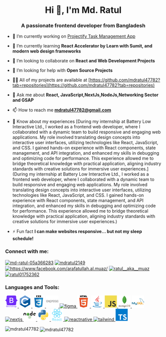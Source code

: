 <h1 align="center">Hi 👋, I'm Md. Ratul</h1>
<h3 align="center">A passionate frontend developer from Bangladesh</h3>

- 🔭 I’m currently working on [Projectify Task Management App](https://github.com/mdratul47782/Projectify-Task-Management-System--Assaingnment-3/tree/main)

- 🌱 I’m currently learning **React Accelerator by Learn with Sumit, and modern web design frameworks**

- 👯 I’m looking to collaborate on **React and Web Development Projects**

- 🤝 I’m looking for help with **Open Source Projects**

- 👨‍💻 All of my projects are available at [https://github.com/mdratul47782?tab=repositories](https://github.com/mdratul47782?tab=repositories)

- 💬 Ask me about **React, JavaScript,NextJs,NodeJs,Networking Sector and GSAP**

- 📫 How to reach me **mdratul47782@gmail.com**

- 📄 Know about my experiences [During my internship at Battery Low Interactive Ltd., I worked as a frontend web developer, where I collaborated with a dynamic team to build responsive and engaging web applications. My role involved translating design concepts into interactive user interfaces, utilizing technologies like React, JavaScript, and CSS. I gained hands-on experience with React components, state management, and API integration, and enhanced my skills in debugging and optimizing code for performance. This experience allowed me to bridge theoretical knowledge with practical application, aligning industry standards with creative solutions for immersive user experiences.](During my internship at Battery Low Interactive Ltd., I worked as a frontend web developer, where I collaborated with a dynamic team to build responsive and engaging web applications. My role involved translating design concepts into interactive user interfaces, utilizing technologies like React, JavaScript, and CSS. I gained hands-on experience with React components, state management, and API integration, and enhanced my skills in debugging and optimizing code for performance. This experience allowed me to bridge theoretical knowledge with practical application, aligning industry standards with creative solutions for immersive user experiences.)

- ⚡ Fun fact **I can make websites responsive… but not my sleep schedule!**

<h3 align="left">Connect with me:</h3>
<p align="left">
<a href="https://linkedin.com/in/md-ratul-05a366283" target="blank"><img align="center" src="https://raw.githubusercontent.com/rahuldkjain/github-profile-readme-generator/master/src/images/icons/Social/linked-in-alt.svg" alt="md-ratul-05a366283" height="30" width="40" /></a>
<a href="https://kaggle.com/mdratul2149" target="blank"><img align="center" src="https://raw.githubusercontent.com/rahuldkjain/github-profile-readme-generator/master/src/images/icons/Social/kaggle.svg" alt="mdratul2149" height="30" width="40" /></a>
<a href="https://fb.com/https://www.facebook.com/arafatullah.al.muaz/" target="blank"><img align="center" src="https://raw.githubusercontent.com/rahuldkjain/github-profile-readme-generator/master/src/images/icons/Social/facebook.svg" alt="https://www.facebook.com/arafatullah.al.muaz/" height="30" width="40" /></a>
<a href="https://instagram.com/ratul__aka__muaz" target="blank"><img align="center" src="https://raw.githubusercontent.com/rahuldkjain/github-profile-readme-generator/master/src/images/icons/Social/instagram.svg" alt="ratul__aka__muaz" height="30" width="40" /></a>
<a href="https://discord.gg/ratul01752362" target="blank"><img align="center" src="https://raw.githubusercontent.com/rahuldkjain/github-profile-readme-generator/master/src/images/icons/Social/discord.svg" alt="ratul01752362" height="30" width="40" /></a>
</p>

<h3 align="left">Languages and Tools:</h3>
<p align="left"> <a href="https://getbootstrap.com" target="_blank" rel="noreferrer"> <img src="https://raw.githubusercontent.com/devicons/devicon/master/icons/bootstrap/bootstrap-plain-wordmark.svg" alt="bootstrap" width="40" height="40"/> </a> <a href="https://www.cprogramming.com/" target="_blank" rel="noreferrer"> <img src="https://raw.githubusercontent.com/devicons/devicon/master/icons/c/c-original.svg" alt="c" width="40" height="40"/> </a> <a href="https://www.w3schools.com/css/" target="_blank" rel="noreferrer"> <img src="https://raw.githubusercontent.com/devicons/devicon/master/icons/css3/css3-original-wordmark.svg" alt="css3" width="40" height="40"/> </a> <a href="https://expressjs.com" target="_blank" rel="noreferrer"> <img src="https://raw.githubusercontent.com/devicons/devicon/master/icons/express/express-original-wordmark.svg" alt="express" width="40" height="40"/> </a> <a href="https://www.figma.com/" target="_blank" rel="noreferrer"> <img src="https://www.vectorlogo.zone/logos/figma/figma-icon.svg" alt="figma" width="40" height="40"/> </a> <a href="https://www.w3.org/html/" target="_blank" rel="noreferrer"> <img src="https://raw.githubusercontent.com/devicons/devicon/master/icons/html5/html5-original-wordmark.svg" alt="html5" width="40" height="40"/> </a> <a href="https://www.java.com" target="_blank" rel="noreferrer"> <img src="https://raw.githubusercontent.com/devicons/devicon/master/icons/java/java-original.svg" alt="java" width="40" height="40"/> </a> <a href="https://developer.mozilla.org/en-US/docs/Web/JavaScript" target="_blank" rel="noreferrer"> <img src="https://raw.githubusercontent.com/devicons/devicon/master/icons/javascript/javascript-original.svg" alt="javascript" width="40" height="40"/> </a> <a href="https://www.mongodb.com/" target="_blank" rel="noreferrer"> <img src="https://raw.githubusercontent.com/devicons/devicon/master/icons/mongodb/mongodb-original-wordmark.svg" alt="mongodb" width="40" height="40"/> </a> <a href="https://www.mysql.com/" target="_blank" rel="noreferrer"> <img src="https://raw.githubusercontent.com/devicons/devicon/master/icons/mysql/mysql-original-wordmark.svg" alt="mysql" width="40" height="40"/> </a> <a href="https://nextjs.org/" target="_blank" rel="noreferrer"> <img src="https://cdn.worldvectorlogo.com/logos/nextjs-2.svg" alt="nextjs" width="40" height="40"/> </a> <a href="https://nodejs.org" target="_blank" rel="noreferrer"> <img src="https://raw.githubusercontent.com/devicons/devicon/master/icons/nodejs/nodejs-original-wordmark.svg" alt="nodejs" width="40" height="40"/> </a> <a href="https://www.python.org" target="_blank" rel="noreferrer"> <img src="https://raw.githubusercontent.com/devicons/devicon/master/icons/python/python-original.svg" alt="python" width="40" height="40"/> </a> <a href="https://reactjs.org/" target="_blank" rel="noreferrer"> <img src="https://raw.githubusercontent.com/devicons/devicon/master/icons/react/react-original-wordmark.svg" alt="react" width="40" height="40"/> </a> <a href="https://reactnative.dev/" target="_blank" rel="noreferrer"> <img src="https://reactnative.dev/img/header_logo.svg" alt="reactnative" width="40" height="40"/> </a> <a href="https://tailwindcss.com/" target="_blank" rel="noreferrer"> <img src="https://www.vectorlogo.zone/logos/tailwindcss/tailwindcss-icon.svg" alt="tailwind" width="40" height="40"/> </a> <a href="https://www.typescriptlang.org/" target="_blank" rel="noreferrer"> <img src="https://raw.githubusercontent.com/devicons/devicon/master/icons/typescript/typescript-original.svg" alt="typescript" width="40" height="40"/> </a> </p>

<p><img align="left" src="https://github-readme-stats.vercel.app/api/top-langs?username=mdratul47782&show_icons=true&locale=en&layout=compact" alt="mdratul47782" /></p>

<p>&nbsp;<img align="center" src="https://github-readme-stats.vercel.app/api?username=mdratul47782&show_icons=true&locale=en" alt="mdratul47782" /></p>
